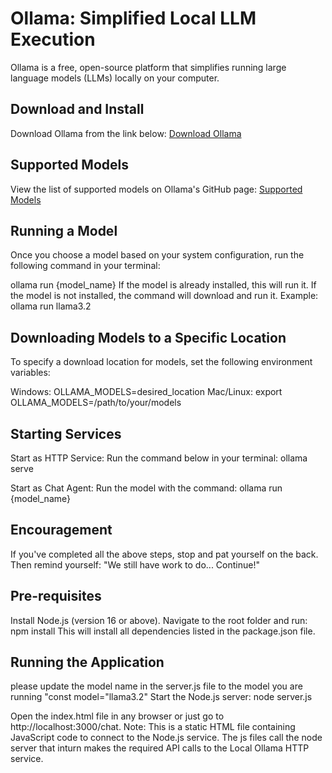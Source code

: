 # Ollama: Simplified Local LLM Execution

Ollama is a free, open-source platform that simplifies running large language models (LLMs) locally on your computer.

## Download and Install
Download Ollama from the link below:
[Download Ollama](https://ollama.com/download)

## Supported Models
View the list of supported models on Ollama's GitHub page:
[Supported Models](https://github.com/ollama/ollama?tab=readme-ov-file#model-library)

## Running a Model
Once you choose a model based on your system configuration, run the following command in your terminal:

ollama run {model_name}
If the model is already installed, this will run it.
If the model is not installed, the command will download and run it.
Example:
ollama run llama3.2

## Downloading Models to a Specific Location
To specify a download location for models, set the following environment variables:

Windows: OLLAMA_MODELS=desired_location
Mac/Linux: export OLLAMA_MODELS=/path/to/your/models

## Starting Services
Start as HTTP Service: Run the command below in your terminal:
ollama serve

Start as Chat Agent: Run the model with the command:
ollama run {model_name}

## Encouragement
If you've completed all the above steps, stop and pat yourself on the back. Then remind yourself: "We still have work to do... Continue!"

## Pre-requisites
Install Node.js (version 16 or above).
Navigate to the root folder and run:
npm install
This will install all dependencies listed in the package.json file.

## Running the Application
please update the model name in the server.js file to the model you are running
"const model="llama3.2"
Start the Node.js server: node server.js

Open the index.html file in any browser or just go to http://localhost:3000/chat.
Note: This is a static HTML file containing JavaScript code to connect to the Node.js service.
The js files call the node server that inturn makes the required API calls to the Local Ollama HTTP service.
